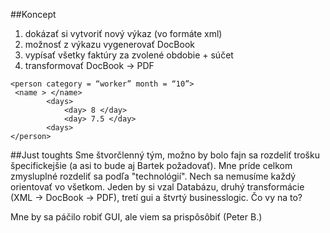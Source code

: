 ##Koncept
1. dokázať si vytvoriť nový výkaz (vo formáte xml)
2. možnosť z výkazu vygenerovať DocBook
3. vypísať všetky faktúry za zvolené obdobie + súčet
4. transformovať DocBook -> PDF

```
<person category = “worker” month = “10”>
 <name > </name>
		<days>
			<day> 8 </day>
			<day> 7.5 </day>	
		<days>
</person>
```

##Just toughts
Sme štvorčlenný tým, možno by bolo fajn sa rozdeliť trošku špecifickejšie (a asi to bude aj Bartek požadovať).
Mne príde celkom zmysluplné rozdeliť sa podľa "technológií". Nech sa nemusíme každý orientovať vo všetkom.
Jeden by si vzal Databázu, druhý transformácie (XML -> DocBook -> PDF), tretí gui a štvrtý businesslogic. Čo vy na to?

Mne by sa páčilo robiť GUI, ale viem sa prispôsôbiť (Peter B.) 
